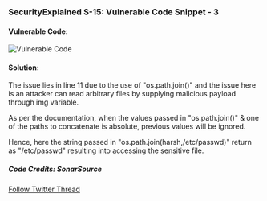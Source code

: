 ### SecurityExplained S-15: Vulnerable Code Snippet - 3

#### Vulnerable Code:

![Vulnerable Code](../media/code-3.jpg)

#### Solution:

The issue lies in line 11 due to the use of "os.path.join()" and the issue here is an attacker can read arbitrary files by supplying malicious payload through img variable.

As per the documentation, when the values passed in "os.path.join()" & one of the paths to concatenate is absolute, previous values will be ignored.

Hence, here the string passed in "os.path.join(harsh,/etc/passwd)" return as "/etc/passwd" resulting into accessing the sensitive file.

##### Code Credits: SonarSource

[Follow Twitter Thread](https://twitter.com/harshbothra_/status/1482316119101030411?s=20&t=DGEwqEwXwFbWH0VXkOKVsQ)
